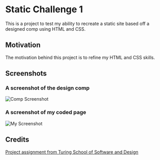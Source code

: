 # Static Challenge 1
This is a project to test my ability to recreate a static site based off a designed comp using HTML and CSS.

## Motivation
The motivation behind this project is to refine my HTML and CSS skills. 

## Screenshots

### A screenshot of the design comp
![Comp Screenshot](https://imgur.com/7kSzYfX.png "Comp Screenshot")

### A screenshot of my coded page
![My Screenshot](https://imgur.com/8x2y0UT.png "Comp Screenshot")

## Credits
[Project assignment from Turing School of Software and Design](http://frontend.turing.io/projects/m1-static-comp-1.html)